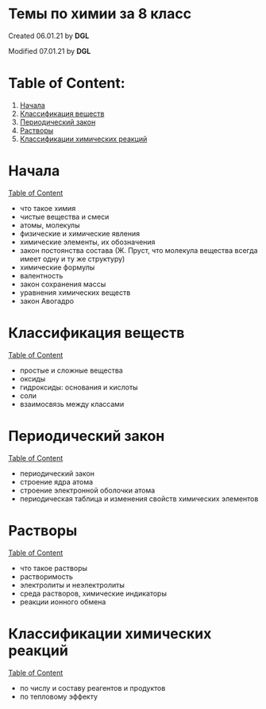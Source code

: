 # Темы по химии за 8 класс #

Created 06.01.21 by **DGL**

Modified 07.01.21 by **DGL**


# Table of Content:

<!-- vim-markdown-toc GFM -->

1. [Начала](#Начала)
1. [Классификация веществ](#Классификация-веществ)
1. [Периодический закон](#Периодический-закон)
1. [Растворы](#Растворы)
1. [Классификации химических реакций](#Классификации-химических-реакций)

<!-- vim-markdown-toc -->

# Начала #
[Table of Content](#table-of-content)

* что такое химия
* чистые вещества и смеси
* атомы, молекулы
* физические и химические явления
* химические элементы, их обозначения
* закон постоянства состава (Ж. Пруст, что молекула вещества всегда имеет одну и ту же структуру)
* химические формулы
* валентность
* закон сохранения массы
* уравнения химических веществ
* закон Авогадро


# Классификация веществ #
[Table of Content](#table-of-content)

* простые и сложные вещества
* оксиды
* гидроксиды: основания и кислоты
* соли
* взаимосвязь между классами


# Периодический закон #
[Table of Content](#table-of-content)

* периодический закон
* строение ядра атома
* строение электронной оболочки атома
* периодическая таблица и изменения свойств химических элементов


# Растворы #
[Table of Content](#table-of-content)

* что такое растворы
* растворимость
* электролиты и неэлектролиты
* среда растворов, химические индикаторы
* реакции ионного обмена


# Классификации химических реакций #
[Table of Content](#table-of-content)

* по числу и составу реагентов и продуктов
* по тепловому эффекту
